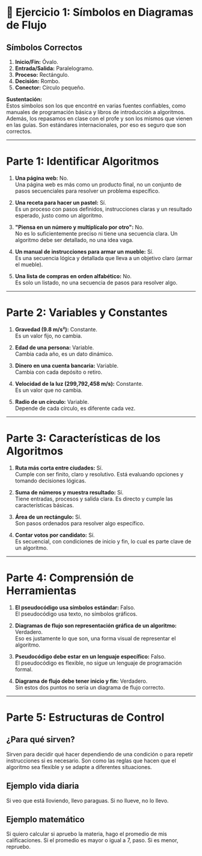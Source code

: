 # 📌 Ejercicio 1: Símbolos en Diagramas de Flujo

## Símbolos Correctos

1. **Inicio/Fin:** Óvalo.
2. **Entrada/Salida:** Paralelogramo.
3. **Proceso:** Rectángulo.
4. **Decisión:** Rombo.
5. **Conector:** Círculo pequeño.

**Sustentación:**  
Estos símbolos son los que encontré en varias fuentes confiables, como manuales de programación básica y libros de introducción a algoritmos. Además, los repasamos en clase con el profe y son los mismos que vienen en las guías. Son estándares internacionales, por eso es seguro que son correctos.

---

#  Parte 1: Identificar Algoritmos

1. **Una página web:**  No.  
Una página web es más como un producto final, no un conjunto de pasos secuenciales para resolver un problema específico.

2. **Una receta para hacer un pastel:**  Sí.  
Es un proceso con pasos definidos, instrucciones claras y un resultado esperado, justo como un algoritmo.

3. **"Piensa en un número y multiplícalo por otro":**  No.  
No es lo suficientemente preciso ni tiene una secuencia clara. Un algoritmo debe ser detallado, no una idea vaga.

4. **Un manual de instrucciones para armar un mueble:**  Sí.  
Es una secuencia lógica y detallada que lleva a un objetivo claro (armar el mueble).

5. **Una lista de compras en orden alfabético:**  No.  
Es solo un listado, no una secuencia de pasos para resolver algo.

---

#  Parte 2: Variables y Constantes

1. **Gravedad (9.8 m/s²):**  Constante.  
Es un valor fijo, no cambia.

2. **Edad de una persona:**  Variable.  
Cambia cada año, es un dato dinámico.

3. **Dinero en una cuenta bancaria:**  Variable.  
Cambia con cada depósito o retiro.

4. **Velocidad de la luz (299,792,458 m/s):**  Constante.  
Es un valor que no cambia.

5. **Radio de un círculo:**  Variable.  
Depende de cada círculo, es diferente cada vez.

---

#  Parte 3: Características de los Algoritmos

1. **Ruta más corta entre ciudades:**  Sí.  
Cumple con ser finito, claro y resolutivo. Está evaluando opciones y tomando decisiones lógicas.

2. **Suma de números y muestra resultado:**  Sí.  
Tiene entradas, procesos y salida clara. Es directo y cumple las características básicas.

3. **Área de un rectángulo:**  Sí.  
Son pasos ordenados para resolver algo específico.

4. **Contar votos por candidato:**  Sí.  
Es secuencial, con condiciones de inicio y fin, lo cual es parte clave de un algoritmo.

---

#  Parte 4: Comprensión de Herramientas

1. **El pseudocódigo usa símbolos estándar:**  Falso.  
El pseudocódigo usa texto, no símbolos gráficos.

2. **Diagramas de flujo son representación gráfica de un algoritmo:**  Verdadero.  
Eso es justamente lo que son, una forma visual de representar el algoritmo.

3. **Pseudocódigo debe estar en un lenguaje específico:**  Falso.  
El pseudocódigo es flexible, no sigue un lenguaje de programación formal.

4. **Diagrama de flujo debe tener inicio y fin:**  Verdadero.  
Sin estos dos puntos no sería un diagrama de flujo correcto.

---

#  Parte 5: Estructuras de Control

## ¿Para qué sirven?
Sirven para decidir qué hacer dependiendo de una condición o para repetir instrucciones si es necesario. Son como las reglas que hacen que el algoritmo sea flexible y se adapte a diferentes situaciones.

## Ejemplo vida diaria
Si veo que está lloviendo, llevo paraguas. Si no llueve, no lo llevo.

## Ejemplo matemático
Si quiero calcular si apruebo la materia, hago el promedio de mis calificaciones. Si el promedio es mayor o igual a 7, paso. Si es menor, repruebo.
